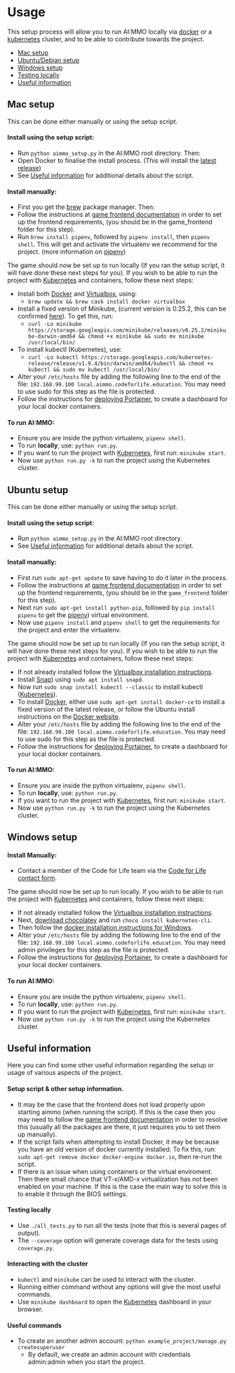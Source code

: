 # Usage

This setup process will allow you to run AI:MMO locally via [docker](https://www.docker.com/) or a [kubernetes](https://kubernetes.io/) cluster, and to be able to contribute towards the project.

- [Mac setup](#mac-setup)
- [Ubuntu/Debian setup](#ubuntu-setup)
- [Windows setup](#windows-setup)
- [Testing locally](#testing-locally)
- [Useful information](#useful-information)

## Mac setup

This can be done either manually or using the setup script.

#### Install using the setup script:

* Run `python aimmo_setup.py` in the AI:MMO root directory. Then:
* Open Docker to finalise the install process. (This will install the [latest release](https://www.docker.com/get-started))
* See [Useful information](#useful-information) for additional details about the script.

#### Install manually:

* First you get the [brew](https://brew.sh/) package manager. Then:
* Follow the instructions at [game frontend documentation](https://github.com/ocadotechnology/aimmo/blob/master/game_frontend/README.md) in order to set up the frontend requirements, (you should be in the game_frontend folder for this step).
* Run `brew install pipenv`, followed by `pipenv install`, then `pipenv shell`. This will get and activate the virtualenv we recommend for the project. (more information on [pipenv](https://pipenv.readthedocs.io/en/latest/))

The game should now be set up to run locally (If you ran the setup script, it will have done these next steps for you). If you wish to be able to run the project with [Kubernetes](https://kubernetes.io/) and containers, follow these next steps:

* Install both [Docker](https://www.docker.com/) and [Virtualbox](https://www.virtualbox.org/wiki/Downloads), using: 
	* `brew update && brew cask install docker virtualbox`
* Install a fixed version of Minikube, (current version is 0.25.2, this can be confirmed [here](https://github.com/ocadotechnology/aimmo/blob/b0fd1bf852b1b2630a8546d173798ec9a670c480/.travis.yml#L23)). To get this, run:
	* `curl -Lo minikube https://storage.googleapis.com/minikube/releases/v0.25.2/minikube-darwin-amd64 && chmod +x minikube && sudo mv minikube /usr/local/bin/`
* To install kubectl (Kubernetes), use:
	* `curl -Lo kubectl https://storage.googleapis.com/kubernetes-release/release/v1.9.4/bin/darwin/amd64/kubectl && chmod +x kubectl && sudo mv kubectl /usr/local/bin/`
* Alter your `/etc/hosts` file by adding the following line to the end of the file: `192.168.99.100 local.aimmo.codeforlife.education`. You may need to use sudo for this step as the file is protected.
* Follow the instructions for [deploying Portainer](https://portainer.io/install.html), to create a dashboard for your local docker containers.

#### To run AI:MMO:

* Ensure you are inside the python virtualenv, `pipenv shell`.
* To run **locally**, use: `python run.py`.
* If you want to run the project with [Kubernetes](https://kubernetes.io/), first run: `minikube start`.
* Now use `python run.py -k` to run the project using the Kubernetes cluster.

## Ubuntu setup

This can be done either manually or using the setup script.

#### Install using the setup script:

* Run `python aimmo_setup.py` in the AI:MMO root directory.
* See [Useful information](#useful-information) for additional details about the script.

#### Install manually:

* First run `sudo apt-get update` to save having to do it later in the process.
* Follow the instructions at [game frontend documentation](https://github.com/ocadotechnology/aimmo/blob/master/game_frontend/README.md) in order to set up the frontend requirements, (you should be in the `game_frontend` folder for this step).
* Next run `sudo apt-get install python-pip`, followed by `pip install pipenv` to get the [pipenv](https://pipenv.readthedocs.io/en/latest/)) virtual environment.
* Now use `pipenv install` and `pipenv shell` to get the requirements for the project and enter the virtualenv.

The game should now be set up to run locally (If you ran the setup script, it will have done these next steps for you). If you wish to be able to run the project with [Kubernetes](https://kubernetes.io/) and containers, follow these next steps:

* If not already installed follow the [Virtualbox installation instructions](https://www.virtualbox.org/wiki/Downloads).
* Install [Snap](https://snapcraft.io/)) using `sudo apt install snapd`.
* Now run `sudo snap install kubectl --classic` to install kubectl ([Kubernetes](https://kubernetes.io/)).
* To install [Docker](https://www.docker.com/), either use `sudo apt-get install docker-ce` to install a fixed version of the latest release, or follow the Ubuntu install instructions on the [Docker website](https://docs.docker.com/install/linux/docker-ce/ubuntu/#install-using-the-repository).
* Alter your `/etc/hosts` file by adding the following line to the end of the file: `192.168.99.100 local.aimmo.codeforlife.education`. You may need to use sudo for this step as the file is protected.
* Follow the instructions for [deploying Portainer](https://portainer.io/install.html), to create a dashboard for your local docker containers.

#### To run AI:MMO:

* Ensure you are inside the python virtualenv, `pipenv shell`.
* To run **locally**, use: `python run.py`.
* If you want to run the project with [Kubernetes](https://kubernetes.io/), first run: `minikube start`.
* Now use `python run.py -k` to run the project using the Kubernetes cluster.

## Windows setup

#### Install Manually:
	
* Contact a member of the Code for Life team via the [Code for Life contact form](https://www.codeforlife.education/help/#contact).

The game should now be set up to run locally. If you wish to be able to run the project with [Kubernetes](https://kubernetes.io/) and containers, follow these next steps:

* If not already installed follow the [Virtualbox installation instructions](https://www.virtualbox.org/wiki/Downloads).
* Next, [download chocolatey](https://chocolatey.org/) and run `choco install kubernetes-cli`.
* Then follow the [docker installation instructions for Windows](https://docs.docker.com/docker-for-windows/).
* Alter your `/etc/hosts` file by adding the following line to the end of the file: `192.168.99.100 local.aimmo.codeforlife.education`. You may need admin privileges for this step as the file is protected.
* Follow the instructions for [deploying Portainer](https://portainer.io/install.html), to create a dashboard for your local docker containers.

#### To run AI:MMO:

* Ensure you are inside the python virtualenv, `pipenv shell`.
* To run **locally**, use: `python run.py`.
* If you want to run the project with [Kubernetes](https://kubernetes.io/), first run: `minikube start`.
* Now use `python run.py -k` to run the project using the Kubernetes cluster.

## Useful information

Here you can find some other useful information regarding the setup or usage of various aspects of the project.

#### Setup script & other setup information.

* It may be the case that the frontend does not load properly upon starting aimmo (when running the script). If this is the case then you may need to follow the [game frontend documentation](https://github.com/ocadotechnology/aimmo/blob/master/game_frontend/README.md) in order to resolve this (usually all the packages are there, it just requires you to set them up manually).
* If the script fails when attempting to install Docker, it may be because you have an old version of docker currently installed. To fix this, run: `sudo apt-get remove docker docker-engine docker.io`, then re-run the script.
* If there is an issue when using containers or the virtual enviroment. Then there small chance that VT-x/AMD-x virtualization has not been enabled on your machine. If this is the case the main way to solve this is to enable it through the BIOS settings.

#### Testing locally

* Use `./all_tests.py` to run all the tests (note that this is several pages of output).
* The `--coverage` option will generate coverage data for the tests using `coverage.py`.

#### Interacting with the cluster

*  `kubectl`  and  `minikube`  can be used to interact with the cluster.
* Running either command without any options will give the most useful commands.
* Use `minikube dashboard` to open the [Kubernetes](https://kubernetes.io/) dashboard in your browser.

#### Useful commands

* To create an another admin account:  `python example_project/manage.py createsuperuser`
    * By default, we create an admin account with credentials admin:admin when you start the project.
